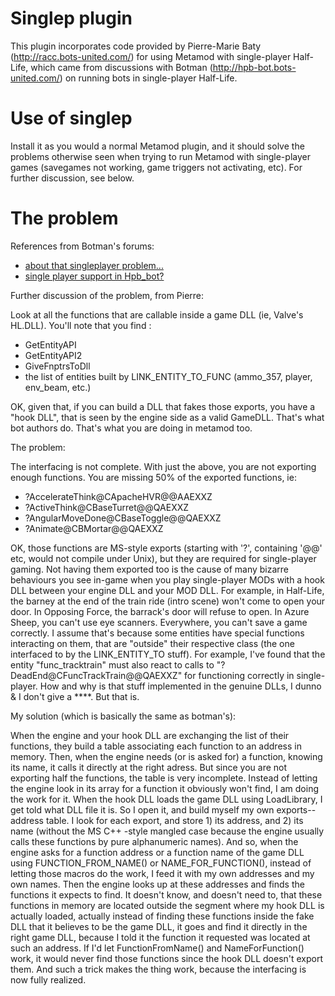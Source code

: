Singlep plugin
======

This plugin incorporates code provided by Pierre-Marie Baty
(http://racc.bots-united.com/) for using Metamod with single-player Half-Life, which
came from discussions with Botman (http://hpb-bot.bots-united.com/) on running
bots in single-player Half-Life.


Use of singlep
======

Install it as you would a normal Metamod plugin, and it should solve the
problems otherwise seen when trying to run Metamod with single-player
games (savegames not working, game triggers not activating, etc). For
further discussion, see below.


The problem
======

References from Botman's forums:

* [about that singleplayer problem...](http://hpb-bot.bots-united.com/botmans_forum/2%20Bot%20developer's%20discussions/2854.txt)
* [single player support in Hpb_bot?](http://hpb-bot.bots-united.com/botmans_forum/2%20Bot%20developer's%20discussions/2894.txt)

Further discussion of the problem, from Pierre:

Look at all the functions that are callable inside a game DLL (ie,
Valve's HL.DLL). You'll note that you find :
* GetEntityAPI
* GetEntityAPI2
* GiveFnptrsToDll
* the list of entities built by LINK_ENTITY_TO_FUNC (ammo_357, player, env_beam, etc.)

OK, given that, if you can build a DLL that fakes those exports, you
have a "hook DLL", that is seen by the engine side as a valid GameDLL.
That's what bot authors do. That's what you are doing in metamod too.

The problem:
   
The interfacing is not complete. With just the above, you are not
exporting enough functions. You are missing 50% of the exported
functions, ie:

* ?AccelerateThink@CApacheHVR@@AAEXXZ
* ?ActiveThink@CBaseTurret@@QAEXXZ
* ?AngularMoveDone@CBaseToggle@@QAEXXZ
* ?Animate@CBMortar@@QAEXXZ

OK, those functions are MS-style exports (starting with '?',
containing '@@' etc, would not compile under Unix), but they are
required for single-player gaming. Not having them exported too is the
cause of many bizarre behaviours you see in-game when you play
single-player MODs with a hook DLL between your engine DLL and your
MOD DLL. For example, in Half-Life, the barney at the end of the train
ride (intro scene) won't come to open your door. In Opposing Force,
the barrack's door will refuse to open. In Azure Sheep, you can't use
eye scanners. Everywhere, you can't save a game correctly. I assume
that's because some entities have special functions interacting on
them, that are "outside" their respective class (the one interfaced to
by the LINK_ENTITY_TO stuff). For example, I've found that the entity
"func_tracktrain" must also react to calls to "?
DeadEnd@CFuncTrackTrain@@QAEXXZ" for functioning correctly in
single-player. How and why is that stuff implemented in the genuine
DLLs, I dunno & I don't give a ****. But that is.
   
My solution (which is basically the same as botman's):

When the engine and your hook DLL are exchanging the list of their
functions, they build a table associating each function to an address
in memory. Then, when the engine needs (or is asked for) a function,
knowing its name, it calls it directly at the right adress. But since
you are not exporting half the functions, the table is very
incomplete. Instead of letting the engine look in its array for a
function it obviously won't find, I am doing the work for it. When the
hook DLL loads the game DLL using LoadLibrary, I get told what DLL
file it is. So I open it, and build myself my own exports--address
table. I look for each export, and store 1) its address, and 2) its
name (without the MS C++ -style mangled case because the engine
usually calls these functions by pure alphanumeric names). And so,
when the engine asks for a function address or a function name of the
game DLL using FUNCTION_FROM_NAME() or NAME_FOR_FUNCTION(), instead of
letting those macros do the work, I feed it with my own addresses and
my own names. Then the engine looks up at these addresses and finds
the functions it expects to find. It doesn't know, and doesn't need
to, that these functions in memory are located outside the segment
where my hook DLL is actually loaded, actually instead of finding
these functions inside the fake DLL that it believes to be the game
DLL, it goes and find it directly in the right game DLL, because I
told it the function it requested was located at such an address. If
I'd let FunctionFromName() and NameForFunction() work, it would never
find those functions since the hook DLL doesn't export them. And such
a trick makes the thing work, because the interfacing is now fully
realized.
